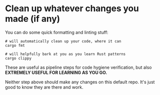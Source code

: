 # Clean up whatever changes you made (if any)

You can do some quick formatting and linting stuff:

```shell
# will automatically clean up your code, where it can
cargo fmt

# will helpfully bark at you as you learn Rust patterns
cargo clippy
```

These are useful as pipeline steps for code hygiene verification, but also **EXTREMELY USEFUL FOR LEARNING AS YOU GO.**

Neither step above should make any changes on this default repo. It's just good to know they are there and work.
